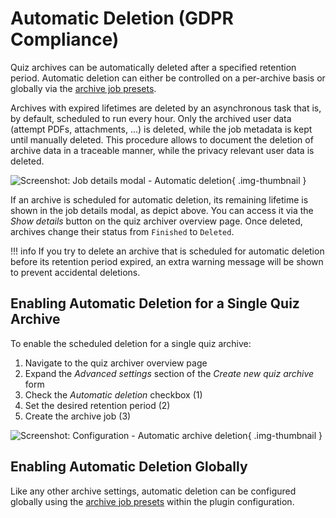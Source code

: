 # Automatic Deletion (GDPR Compliance)

Quiz archives can be automatically deleted after a specified retention period.
Automatic deletion can either be controlled on a per-archive basis or globally
via the [archive job presets](/configuration/policies).

Archives with expired lifetimes are deleted by an asynchronous task that is, by
default, scheduled to run every hour. Only the archived user data (attempt PDFs,
attachments, ...) is deleted, while the job metadata is kept until manually
deleted. This procedure allows to document the deletion of archive data in a
traceable manner, while the privacy relevant user data is deleted.

![Screenshot: Job details modal - Automatic deletion](/assets/screenshots/quiz_archiver_job_details_modal_autodelete.png){ .img-thumbnail }

If an archive is scheduled for automatic deletion, its remaining lifetime is
shown in the job details modal, as depict above. You can access it via the
_Show details_ button on the quiz archiver overview page. Once deleted, archives
change their status from `Finished` to `Deleted`.

!!! info 
    If you try to delete an archive that is scheduled for automatic deletion
    before its retention period expired, an extra warning message will be shown
    to prevent accidental deletions.


## Enabling Automatic Deletion for a Single Quiz Archive

To enable the scheduled deletion for a single quiz archive:

1. Navigate to the quiz archiver overview page
2. Expand the _Advanced settings_ section of the _Create new quiz archive_ form
3. Check the _Automatic deletion_ checkbox (1)
4. Set the desired retention period (2)
5. Create the archive job (3)

![Screenshot: Configuration - Automatic archive deletion](/assets/configuration/configuration_job_autodelete.png){ .img-thumbnail }


## Enabling Automatic Deletion Globally

Like any other archive settings, automatic deletion can be configured globally
using the [archive job presets](/configuration/policies) within the plugin
configuration.
